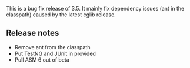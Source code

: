 This is a bug fix release of 3.5. It mainly fix dependency issues (ant in the classpath) caused by the latest
cglib release.

Release notes
-------------
* Remove ant from the classpath
* Put TestNG and JUnit in provided
* Pull ASM 6 out of beta

